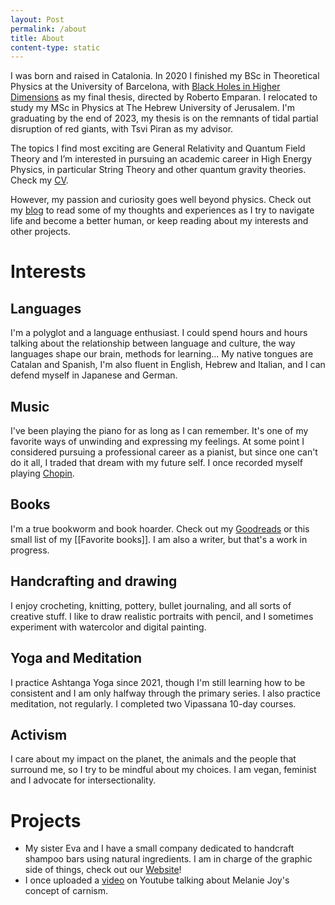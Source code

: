 ```yaml
---
layout: Post
permalink: /about
title: About
content-type: static
---
```


I was born and raised in Catalonia. In 2020 I finished my BSc in Theoretical Physics at the University of Barcelona, with <a href="{{'/assets/docs/NavarroNuria_TFG.pdf' | relative_url}}" target="_blank">Black Holes in Higher Dimensions</a> as my final thesis, directed by Roberto Emparan. I relocated to study my MSc in Physics at The Hebrew University of Jerusalem. I'm graduating by the end of 2023, my thesis is on the remnants of tidal partial disruption of red giants, with Tsvi Piran as my advisor.

The topics I find most exciting are General Relativity and Quantum Field Theory and I’m interested in pursuing an academic career in High Energy Physics, in particular String Theory and other quantum gravity theories. Check my <a href="{{'/assets/docs/NuriaNavarro_CV.pdf' | relative_url}}" target="_blank">CV</a>.

However, my passion and curiosity goes well beyond physics. Check out my <a href="{{'/notes' | relative_url}}">blog</a> to read some of my thoughts and experiences as I try to navigate life and become a better human, or keep reading about my interests and other projects.

# Interests

## Languages 

I'm a polyglot and a language enthusiast. I could spend hours and hours talking about the relationship between language and culture, the way languages shape our brain, methods for learning... My native tongues are Catalan and Spanish, I'm also fluent in English, Hebrew and Italian, and I can defend myself in Japanese and German.


## Music

I've been playing the piano for as long as I can remember. It's one of my favorite ways of unwinding and expressing my feelings. At some point I considered pursuing a professional career as a pianist, but since one can't do it all, I traded that dream with my future self. I once recorded myself playing <a href="{{'/post/chopin' | relative_url}}">Chopin</a>.


## Books

I'm a true bookworm and book hoarder. Check out my <a href="https://www.goodreads.com/user/show/13779947-n-ria" target="_blank">Goodreads</a> or this small list of my [[Favorite books]]. I am also a writer, but that's a work in progress.


## Handcrafting and drawing

I enjoy crocheting, knitting, pottery, bullet journaling, and all sorts of creative stuff. I like to draw realistic portraits with pencil, and I sometimes experiment with watercolor and digital painting.


## Yoga and Meditation

I practice Ashtanga Yoga since 2021, though I'm still learning how to be consistent and I am only halfway through the primary series. I also practice meditation, not regularly. I completed two Vipassana 10-day courses.


## Activism

I care about my impact on the planet, the animals and the people that surround me, so I try to be mindful about my choices. I am vegan, feminist and I advocate for intersectionality.



# Projects 

- My sister Eva and I have a small company dedicated to handcraft shampoo bars using natural ingredients. I am in charge of the graphic side of things, check out our <a href="https://www.navnasoap.com" target="_blank">Website</a>!
- I once uploaded a <a href="https://www.youtube.com/watch?v=KZBy_5ne1sI" target="_blank">video</a> on Youtube talking about Melanie Joy's concept of carnism.
